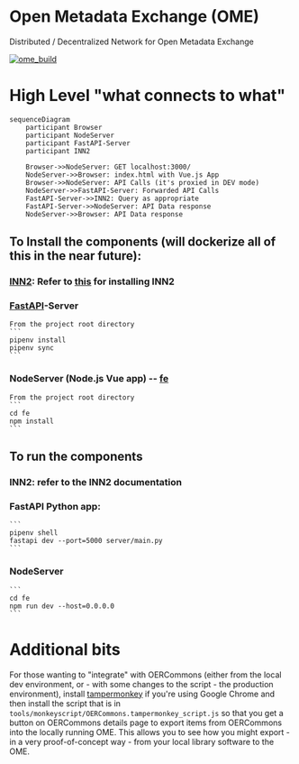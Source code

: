 # Open Metadata Exchange (OME)
Distributed / Decentralized Network for Open Metadata Exchange

[![ome_build](https://github.com/ISKME/Open-Metadata-Exchange/actions/workflows/build.yml/badge.svg)](https://github.com/ISKME/Open-Metadata-Exchange/actions/workflows/build.yml)

# High Level "what connects to what"

```mermaid
sequenceDiagram
	participant Browser
	participant NodeServer
	participant FastAPI-Server
	participant INN2
	
	Browser->>NodeServer: GET localhost:3000/
	NodeServer->>Browser: index.html with Vue.js App
	Browser->>NodeServer: API Calls (it's proxied in DEV mode)
	NodeServer->>FastAPI-Server: Forwarded API Calls
	FastAPI-Server->>INN2: Query as appropriate
	FastAPI-Server->>NodeServer: API Data response
	NodeServer->>Browser: API Data response
```

## To Install the components (will dockerize all of this in the near future):
### [INN2](https://github.com/InterNetNews/inn): Refer to [this](https://defuse.ca/inn-private-newsgroup-server-setup.htm) for installing INN2
### [FastAPI](https://fastapi.tiangolo.com/)-Server
	From the project root directory
	```
	pipenv install
	pipenv sync
	```
### NodeServer (Node.js Vue app) -- [fe](https://www.npmjs.com/package/fe)
	From the project root directory
	```
	cd fe
	npm install
	```

## To run the components
### INN2: refer to the INN2 documentation
### FastAPI Python app:
	```
	pipenv shell
	fastapi dev --port=5000 server/main.py
	```
### NodeServer
	```
	cd fe
	npm run dev --host=0.0.0.0
	```
	
# Additional bits
For those wanting to "integrate" with OERCommons (either from the
local dev environment, or - with some changes to the script - the
production environment), install [tampermonkey](https://www.tampermonkey.net/)
if you're using Google Chrome and then install the script that is in
`tools/monkeyscript/OERCommons.tampermonkey_script.js` so that you get
a button on OERCommons details page to export items from OERCommons
into the locally running OME. This allows you to see how you might
export - in a very proof-of-concept way - from your local library
software to the OME.
